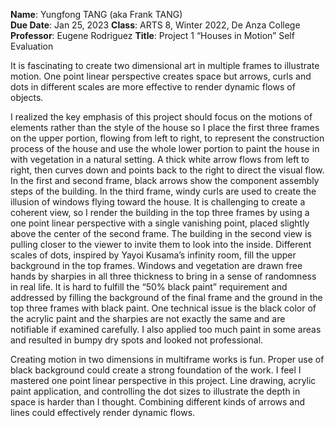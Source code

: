 **Name**: Yungfong TANG (aka Frank TANG)		
**Due Date**: Jan 25, 2023
**Class**: ARTS 8, Winter 2022, De Anza College		
**Professor**: Eugene Rodriguez
**Title**: Project 1 “Houses in Motion” Self Evaluation

It is fascinating to create two dimensional art in multiple frames to illustrate motion. One point linear perspective creates space but arrows, curls and dots in different scales are more effective to render dynamic flows of objects. 

I realized the key emphasis of this project should focus on the motions of elements rather than the style of the house so I place the first three frames on the upper portion, flowing from left to right, to represent the construction process of the house and use the whole lower portion to paint the house in with vegetation in a natural setting. A thick white arrow flows from left to right, then curves down and points back to the right to direct the visual flow. In the first and second frame, black arrows show the component assembly steps of the building. In the third frame, windy curls are used to create the illusion of windows flying toward the house. It is challenging to create a coherent view, so I render the building in the top three frames by using a one point linear perspective with a single vanishing point, placed slightly above the center of the second frame. The building in the second view is pulling closer to the viewer to invite them to look into the inside. Different scales of dots, inspired by Yayoi Kusama’s infinity room, fill the upper background in the top frames. Windows and vegetation are drawn free hands by sharpies in all three thickness to bring in a sense of randomness in real life. It is hard to fulfill the “50% black paint” requirement and addressed by filling the background of the final frame and the ground in the top three frames with black paint. One technical issue is the black color of the acrylic paint and the sharpies are not exactly the same and are notifiable if examined carefully. I also applied too much paint in some areas and resulted in bumpy dry spots and looked not professional.

Creating motion in two dimensions in multiframe works is fun. Proper use of black background could create a strong foundation of the work. I feel I mastered one point linear perspective in this project. Line drawing, acrylic paint application, and controlling the dot sizes to illustrate the depth in space is harder than I thought. Combining different kinds of arrows and lines could effectively render dynamic flows. 

